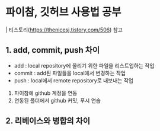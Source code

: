 
# 파이참, 깃허브 사용법 공부
| 티스토리(https://thenicesj.tistory.com/506) 참고

## 1. add, commit, push 차이
- add : local repository에 올리기 위한 파일을 리스트업하는 작업
- commit : add된 파일들을 local에서 변경하는 작업
- push : local에서 remote repository로 내보내는 작업

1. 파이참에 github 계정을 연동
2. 연동된 폴더에서 github 커밋, 푸시 연습

## 2. 리베이스와 병합의 차이